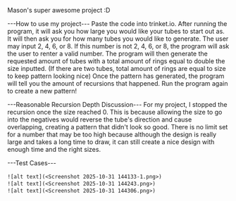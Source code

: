 Mason's super awesome project :D

---How to use my project---
    Paste the code into trinket.io. After running the program, it will ask you how large you would like your tubes to start out as.
    It will then ask you for how many tubes you would like to generate. The user may input 2, 4, 6, or 8. 
    If this number is not 2, 4, 6, or 8, the program will ask the user to renter a valid number.
    The program will then generate the requested amount of tubes with a total amount of rings equal to double the size inputted. (If there are two tubes, total amount of rings are equal to size to keep pattern looking nice)
    Once the pattern has generated, the program will tell you the amount of recursions that happened.
    Run the program again to create a new pattern!

---Reasonable Recursion Depth Discussion---
    For my project, I stopped the recursion once the size reached 0. This is because allowing the size to go into the negatives would reverse the tube's direction and cause overlapping, creating a pattern that didn't look so good. There is no limit set for a number that may be too high because although the design is really large and takes a long time to draw, it can still create a nice design with enough time and the right sizes.

---Test Cases---

    ![alt text](<Screenshot 2025-10-31 144133-1.png>)
    ![alt text](<Screenshot 2025-10-31 144243.png>)
    ![alt text](<Screenshot 2025-10-31 144306.png>)